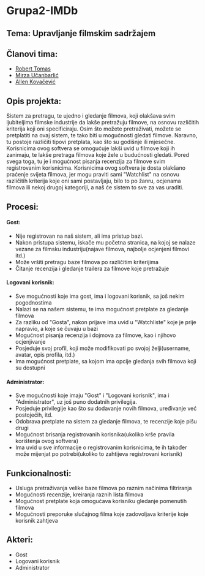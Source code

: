 # Grupa2-IMDb
## Tema: Upravljanje filmskim sadržajem

## Članovi tima:
* [Robert Tomas](https://github.com/rtomas1)
* [Mirza Učanbarlić](https://github.com/tylerwetrust)
* [Allen Kovačević](https://github.com/AllenKo100)

## Opis projekta:
Sistem za pretragu, te ujedno i gledanje filmova, koji olakšava svim ljubiteljima filmske industrije da lakše pretražuju filmove, na osnovu različitih kriterija koji oni specificiraju. Osim što možete pretraživati, možete se pretplatiti na ovaj sistem, te tako biti u mogućnosti gledati filmove. Naravno, tu postoje različiti tipovi pretplata, kao što su godišnje ili mjesečne. Korisnicima ovog softvera se omogućuje lakši uvid u filmove koji ih zanimaju, te lakše pretraga filmova koje žele u budućnosti gledati. Pored svega toga, tu je i mogućnost pisanja recenzija za filmove svim registrovanim korisnicima. Korisnicima ovog softvera je dosta olakšano praćenje svijeta filmova, jer mogu praviti sami "Watchlist" na osnovu različitih kriterija koje oni sami postavljaju, bilo to po žanru, ocjenama filmova ili nekoj drugoj kategoriji, a naš će sistem to sve za vas uraditi.

## Procesi:

#### Gost:
* Nije registrovan na naš sistem, ali ima pristup bazi.
* Nakon pristupa sistemu, iskače mu početna stranica, na kojoj se nalaze vezane za filmsku industriju(najave filmova, najbolje ocjenjeni filmovi itd.)
* Može vršiti pretragu baze filmova po različitim kriterijima
* Čitanje recenzija i gledanje trailera za filmove koje pretražuje

#### Logovani korisnik:
* Sve mogućnosti koje ima gost, ima i logovani korisnik, sa još nekim pogodnostima
* Nalazi se na našem sistemu, te ima mogućnost pretplate za gledanje filmova
* Za razliku od "Gosta", nakon prijave ima uvid u "Watchliste" koje je prije napravio, a koje se čuvaju u bazi
* Mogućnost pisanja recenzija i dojmova za filmove, kao i njihovo ocjenjivanje
* Posjeduje svoj profil, koji može modifikovati po svojoj želji(username, avatar, opis profila, itd.)
* Ima mogućnost pretplate, sa kojom ima opcije gledanja svih filmova koji su dostupni

#### Administrator:
* Sve mogućnosti koje imaju "Gost" i "Logovani korisnik", ima i "Administrator", uz još puno dodatnih privilegija.
* Posjeduje privilegije kao što su dodavanje novih filmova, uređivanje već postojećih, itd.
* Odobrava pretplate na sistem za gledanje filmova, te recenzije koje pišu drugi
* Mogućnost brisanja registrovanih korisnika(ukoliko krše pravila korištenja ovog softvera)
* Ima uvid u sve informacije o registrovanim korisnicima, te ih također može mijenjat po potrebi(ukoliko to zahtijeva registrovani korisnik)


## Funkcionalnosti:
* Usluga pretraživanja velike baze filmova po raznim načinima filtriranja
* Mogućnosti recenzije, kreiranja raznih lista filmova
* Mogućnost pretplate koja omogućava korisniku gledanje pomenutih filmova
* Mogućnosti preporuke slučajnog filma koje zadovoljava kriterije koje korisnik zahtjeva

## Akteri:
* Gost
* Logovani korisnik
* Administrator
